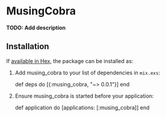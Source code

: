 # MusingCobra

**TODO: Add description**

## Installation

If [available in Hex](https://hex.pm/docs/publish), the package can be installed as:

  1. Add musing_cobra to your list of dependencies in `mix.exs`:

        def deps do
          [{:musing_cobra, "~> 0.0.1"}]
        end

  2. Ensure musing_cobra is started before your application:

        def application do
          [applications: [:musing_cobra]]
        end

